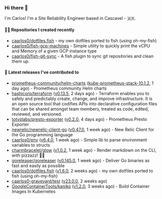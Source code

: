 ### Hi there 👋

I'm Carlos! I'm a Site Reliability Engineer based in Cascavel - 🇧🇷.

#### 👨‍💻 Repositories I created recently

- [caarlos0/dotfiles.fish](https://github.com/caarlos0/dotfiles.fish) - my own dotfiles ported to fish (using oh-my-fish)
- [caarlos0/fish-gcp-machines](https://github.com/caarlos0/fish-gcp-machines) - Simple utility to quickly print the vCPU and Memory of a given GCP instance type
- [caarlos0/fish-git-sync](https://github.com/caarlos0/fish-git-sync) - A fish plugin to sync git repositories and clean them up.

#### 🚀 Latest releases I've contributed to

- [prometheus-community/helm-charts](https://github.com/prometheus-community/helm-charts) ([kube-prometheus-stack-10.1.2](https://github.com/prometheus-community/helm-charts/releases/tag/kube-prometheus-stack-10.1.2), 1 day ago) - Prometheus community Helm charts
- [hashicorp/terraform](https://github.com/hashicorp/terraform) ([v0.13.5](https://github.com/hashicorp/terraform/releases/tag/v0.13.5), 2 days ago) - Terraform enables you to safely and predictably create, change, and improve infrastructure. It is an open source tool that codifies APIs into declarative configuration files that can be shared amongst team members, treated as code, edited, reviewed, and versioned.
- [totvslabs/presto-exporter](https://github.com/totvslabs/presto-exporter) ([v0.2.0](https://github.com/totvslabs/presto-exporter/releases/tag/v0.2.0), 4 days ago) - Prometheus Presto Exporter
- [newrelic/newrelic-client-go](https://github.com/newrelic/newrelic-client-go) ([v0.47.0](https://github.com/newrelic/newrelic-client-go/releases/tag/v0.47.0), 1 week ago) - New Relic Client for the Go programming language
- [caarlos0/env](https://github.com/caarlos0/env) ([v6.4.0](https://github.com/caarlos0/env/releases/tag/v6.4.0), 1 week ago) - Simple lib to parse environment variables to structs
- [charmbracelet/glow](https://github.com/charmbracelet/glow) ([v1.0.2](https://github.com/charmbracelet/glow/releases/tag/v1.0.2), 1 week ago) - Render markdown on the CLI, with pizzazz! 💅🏻
- [goreleaser/goreleaser](https://github.com/goreleaser/goreleaser) ([v0.145.0](https://github.com/goreleaser/goreleaser/releases/tag/v0.145.0), 1 week ago) - Deliver Go binaries as fast and easily as possible
- [caarlos0/dotfiles.fish](https://github.com/caarlos0/dotfiles.fish) ([v1.6.0](https://github.com/caarlos0/dotfiles.fish/releases/tag/v1.6.0), 2 weeks ago) - my own dotfiles ported to fish (using oh-my-fish)
- [caarlos0-graveyard/test](https://github.com/caarlos0-graveyard/test) ([v23.0.0](https://github.com/caarlos0-graveyard/test/releases/tag/v23.0.0), 2 weeks ago)
- [GoogleContainerTools/kaniko](https://github.com/GoogleContainerTools/kaniko) ([v1.2.0](https://github.com/GoogleContainerTools/kaniko/releases/tag/v1.2.0), 3 weeks ago) - Build Container Images In Kubernetes
